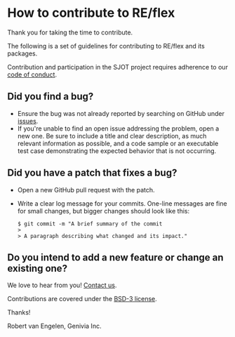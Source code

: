 How to contribute to RE/flex
============================

Thank you for taking the time to contribute.

The following is a set of guidelines for contributing to RE/flex and its
packages.

Contribution and participation in the SJOT project requires adherence to our
[code of conduct](CODE_OF_CONDUCT.md).

Did you find a bug?
-------------------

- Ensure the bug was not already reported by searching on GitHub under
  [issues](https://github.com/Genivia/SJOT/issues).
- If you're unable to find an open issue addressing the problem, open a new one.
  Be sure to include a title and clear description, as much relevant
  information as possible, and a code sample or an executable test case
  demonstrating the expected behavior that is not occurring.

Did you have a patch that fixes a bug?
--------------------------------------

- Open a new GitHub pull request with the patch.
- Write a clear log message for your commits.  One-line messages are fine for
  small changes, but bigger changes should look like this:

      $ git commit -m "A brief summary of the commit
      > 
      > A paragraph describing what changed and its impact."

Do you intend to add a new feature or change an existing one?
-------------------------------------------------------------

We love to hear from you!  [Contact us](https://www.genivia.com/contact.html).

Contributions are covered under the [BSD-3 license](LICENSE.txt).

Thanks!

Robert van Engelen, Genivia Inc.
